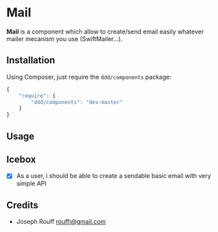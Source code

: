 Mail
====

**Mail** is a component which allow to create/send email easily whatever mailer
mecanism you use (SwiftMailer...).

Installation
------------

Using Composer, just require the `ddd/components` package:

``` javascript
{
    "require": {
        "ddd/components": "dev-master"
    }
}
```

Usage
-----

Icebox
------

* [x] As a user, i should be able to create a sendable basic email with very simple API

Credits
-------

- Joseph Rouff <rouffj@gmail.com>

